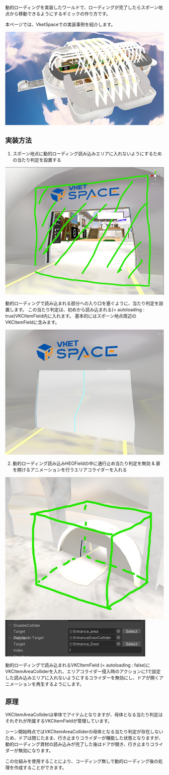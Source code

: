 動的ローディングを実装したワールドで、ローディングが完了したらスポーン地点から移動できるようにするギミックの作り方です。

本ページでは、VketSpaceでの実装事例を紹介します。

![DoorOpensAfterLoad00](img/DoorOpensAfterLoad00.jpg)

## 実装方法

1. スポーン地点に動的ローディング読み込みエリアに入れないようにするための当たり判定を設置する

![DoorOpensAfterLoad01](img/DoorOpensAfterLoad01.jpg)

動的ローディングで読み込まれる部分への入り口を塞ぐように、当たり判定を設置します。 この当たり判定は、初めから読み込まれる(= autoloading : true)VKCItemField内に入れます。 基本的にはスポーン地点周辺のVKCItemFieldに含みます。

![DoorOpensAfterLoad03](img/DoorOpensAfterLoad03.jpg)

2. 動的ローディング読み込みHEOFieldの中に通行止め当たり判定を無効 & 扉を開けるアニメーションを行うエリアコライダーを入れる

![DoorOpensAfterLoad04](img/DoorOpensAfterLoad04.jpg)
![DoorOpensAfterLoad06](img/DoorOpensAfterLoad06.jpg)

動的ローディングで読み込まれるVKCItemField (= autoloading : false)にVKCItemAreaColliderを入れ、エリアコライダー侵入時のアクションに1で設定した読み込みエリアに入れないようにするコライダーを無効にし、ドアが開くアニメーションを再生するようにします。

## 原理

VKCItemAreaColliderは単体でアイテムとなりますが、母体となる当たり判定はそれぞれが所属するVKCItemFieldが管理しています。

シーン開始時点ではVKCItemAreaColliderの母体となる当たり判定が存在しないため、ドアは閉じたまま、行き止まりコライダーが機能した状態となりますが、動的ローディング資材の読み込みが完了した後はドアが開き、行き止まりコライダーが無効になります。

この仕組みを使用することにより、コーディング無しで動的ローディング後の処理を作成することができます。
